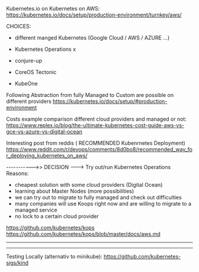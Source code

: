 Kubernetes.io on   Kubernetes on AWS:
https://kubernetes.io/docs/setup/production-environment/turnkey/aws/

CHOICES:
- different manged Kubernetes (Google Cloud / AWS / AZURE ...)

- Kubernetes Operations   x
- conjure-up
- CoreOS Tectonic
- KubeOne 


Following Abstraction from fully Managed to Custom are possible on different providers
https://kubernetes.io/docs/setup/#production-environment

Costs example comparison different cloud providers and managed or not:
https://www.replex.io/blog/the-ultimate-kubernetes-cost-guide-aws-vs-gce-vs-azure-vs-digital-ocean


Interesting post from reddis ( RECOMMENDED Kubenrnetes Deployment)
https://www.reddit.com/r/devops/comments/8d0bo8/recommended_way_for_deploying_kubernetes_on_aws/


----------->> DECISION ---> Try out/run  Kubernetes Operations 
Reasons: 
- cheapest solution with some cloud providers (Digital Ocean)
- learning about Master Nodes (more possibilities)
- we can try out to migrate to fully managed and check out difficulties 
- many companies will use Koops right now and are willing to migrate to a managed service 
- no lock to a certain cloud provider

https://github.com/kubernetes/kops
https://github.com/kubernetes/kops/blob/master/docs/aws.md

---------------------------
---------------------------



Testing Locally (alternativ to minikube):
https://github.com/kubernetes-sigs/kind
